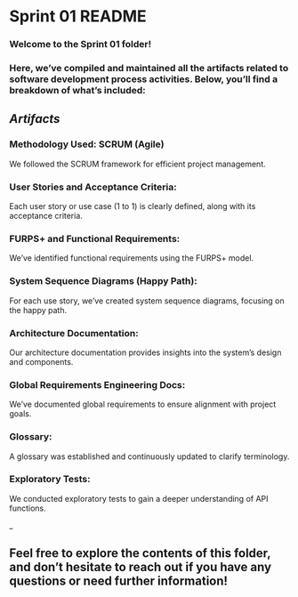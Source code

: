# Sprint 01 README

### Welcome to the Sprint 01 folder! 
### Here, we’ve compiled and maintained all the artifacts related to software development process activities. Below, you’ll find a breakdown of what’s included:

## *Artifacts*
### Methodology Used: SCRUM (Agile)
We followed the SCRUM framework for efficient project management.
### User Stories and Acceptance Criteria:
Each user story or use case (1 to 1) is clearly defined, along with its acceptance criteria.
### FURPS+ and Functional Requirements:
We’ve identified functional requirements using the FURPS+ model.
### System Sequence Diagrams (Happy Path):
For each use story, we’ve created system sequence diagrams, focusing on the happy path.
### Architecture Documentation:
Our architecture documentation provides insights into the system’s design and components.
### Global Requirements Engineering Docs:
We’ve documented global requirements to ensure alignment with project goals.
### Glossary:
A glossary was established and continuously updated to clarify terminology.
### Exploratory Tests:
We conducted exploratory tests to gain a deeper understanding of API functions.

_
## Feel free to explore the contents of this folder, and don’t hesitate to reach out if you have any questions or need further information!
